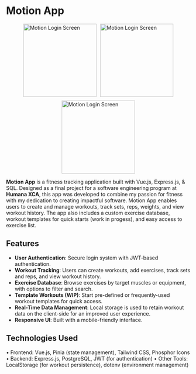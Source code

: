 # Motion App

<div style="display: flex; justify-content: center; flex-wrap: wrap; gap: 10px; margin-botton: 20px; ">

  <img src="./frontend/src/assets/screens/Screenshot%202024-10-30%20at%208.55.54 PM.png" alt="Motion Login Screen" alt="Image 1" style="max-width: 100%; width: 200px; height: auto;">

  <img src="./frontend/src/assets/screens/Screenshot 2024-10-30 at 8.56.30 PM.png" alt="Motion Login Screen" alt="Image 2" style="max-width: 100%; width: 200px; height: auto;">

  <img src="./frontend/src/assets/screens/Screenshot 2024-10-30 at 8.56.46 PM.png" alt="Motion Login Screen" alt="Image 3" style="max-width: 100%; width: 200px; height: auto;">

</div>

**Motion App** is a fitness tracking application built with Vue.js, Express.js, & SQL. Designed as a final project for a software engineering program at **Humana XCA**, this app was developed to combine my passion for fitness with my dedication to creating impactful software. Motion App enables users to create and manage workouts, track sets, reps, weights, and view workout history. The app also includes a custom exercise database, workout templates for quick starts (work in progess), and easy access to exercise list.

## Features

- **User Authentication**: Secure login system with JWT-based authentication.
- **Workout Tracking**: Users can create workouts, add exercises, track sets and reps, and view workout history.
- **Exercise Database**: Browse exercises by target muscles or equipment, with options to filter and search.
- **Template Workouts (WIP)**: Start pre-defined or frequently-used workout templates for quick access.
- **Real-Time Data Management**: Local storage is used to retain workout data on the client-side for an improved user experience.
- **Responsive UI**: Built with a mobile-friendly interface.

## Technologies Used

• Frontend: Vue.js, Pinia (state management), Tailwind CSS, Phosphor Icons
• Backend: Express.js, PostgreSQL, JWT (for authentication)
• Other Tools: LocalStorage (for workout persistence), dotenv (environment management)
